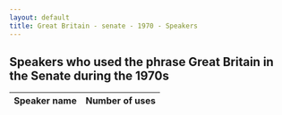 ```yaml
---
layout: default
title: Great Britain - senate - 1970 - Speakers
---
```

## Speakers who used the phrase **Great Britain** in the Senate during the 1970s

| Speaker name | Number of uses |
|--------------|----------------|
